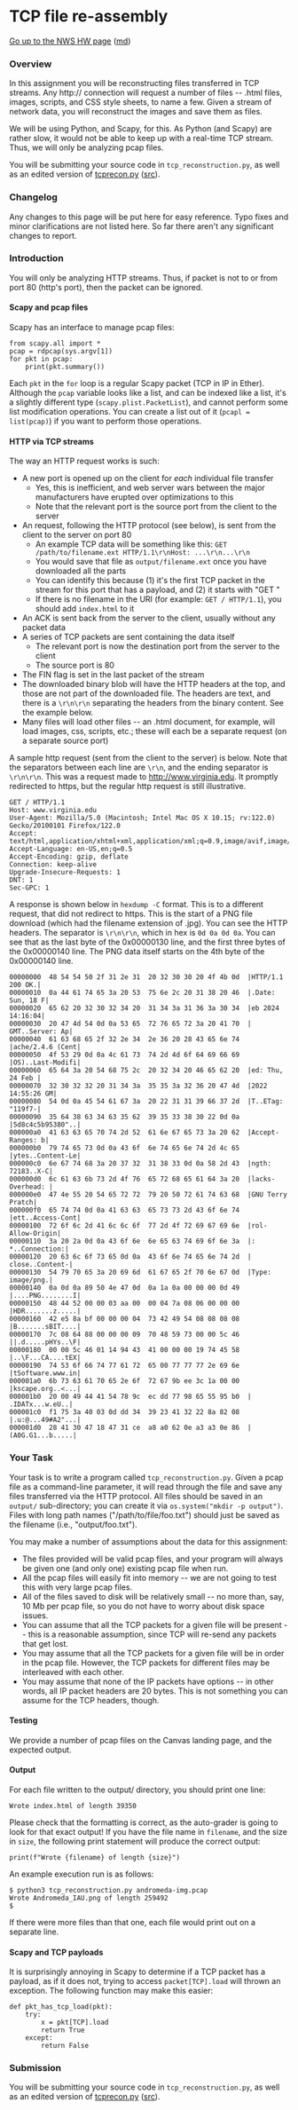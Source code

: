 TCP file re-assembly
=================

[Go up to the NWS HW page](../index.html) ([md](../index.md))

### Overview

In this assignment you will be reconstructing files transferred in TCP streams.  Any http:// connection will request a number of files -- .html files, images, scripts, and CSS style sheets, to name a few.  Given a stream of network data, you will reconstruct the images and save them as files.

We will be using Python, and Scapy, for this.  As Python (and Scapy) are rather slow, it would not be able to keep up with a real-time TCP stream.  Thus, we will only be analyzing pcap files.

You will be submitting your source code in `tcp_reconstruction.py`, as well as an edited version of [tcprecon.py](tcprecon.py.html) ([src](tcprecon.py)).


### Changelog

Any changes to this page will be put here for easy reference.  Typo fixes and minor clarifications are not listed here.  So far there aren't any significant changes to report.


### Introduction

You will only be analyzing HTTP streams.  Thus, if packet is not to or from port 80 (http's port), then the packet can be ignored.

#### Scapy and pcap files

Scapy has an interface to manage pcap files:

```
from scapy.all import *
pcap = rdpcap(sys.argv[1])
for pkt in pcap:
	print(pkt.summary())
```

Each `pkt` in the `for` loop is a regular Scapy packet (TCP in IP in Ether).  Although the `pcap` variable looks like a list, and can be indexed like a list, it's a slightly different type (`scapy.plist.PacketList`), and cannot perform some list modification operations.  You can create a list out of it (`pcapl = list(pcap)`) if you want to perform those operations.

#### HTTP via TCP streams

The way an HTTP request works is such:

- A new port is opened up on the client for *each* individual file transfer
	- Yes, this is inefficient, and web server wars between the major manufacturers have erupted over optimizations to this
	- Note that the relevant port is the source port from the client to the server
- An request, following the HTTP protocol (see below), is sent from the client to the server on port 80
	- An example TCP data will be something like this: `GET /path/to/filename.ext HTTP/1.1\r\nHost: ...\r\n...\r\n`
	- You would save that file as `output/filename.ext` once you have downloaded all the parts
	- You can identify this because (1) it's the first TCP packet in the stream for this port that has a payload, and (2) it starts with "GET "
	- If there is no filename in the URI (for example: `GET / HTTP/1.1`), you should add `index.html` to it
- An ACK is sent back from the server to the client, usually without any packet data
- A series of TCP packets are sent containing the data itself
	- The relevant port is now the destination port from the server to the client
	- The source port is 80
- The FIN flag is set in the last packet of the stream
- The downloaded binary blob will have the HTTP headers at the top, and those are not part of the downloaded file.  The headers are text, and there is a `\r\n\r\n` separating the headers from the binary content.  See the example below.
- Many files will load other files -- an .html document, for example, will load images, css, scripts, etc.; these will each be a separate request (on a separate source port)

A sample http request (sent from the client to the server) is below.  Note that the separators between each line are `\r\n`, and the ending separator is `\r\n\r\n`.  This was a request made to http://www.virginia.edu.  It promptly redirected to https, but the regular http request is still illustrative.

```
GET / HTTP/1.1
Host: www.virginia.edu
User-Agent: Mozilla/5.0 (Macintosh; Intel Mac OS X 10.15; rv:122.0) Gecko/20100101 Firefox/122.0
Accept: text/html,application/xhtml+xml,application/xml;q=0.9,image/avif,image/webp,*/*;q=0.8
Accept-Language: en-US,en;q=0.5
Accept-Encoding: gzip, deflate
Connection: keep-alive
Upgrade-Insecure-Requests: 1
DNT: 1
Sec-GPC: 1
```

A response is shown below in `hexdump -C` format.  This is to a different request, that did not redirect to https.  This is the start of a PNG file download (which had the filename extension of .jpg).  You can see the HTTP headers.  The separator is `\r\n\r\n`, which in hex is `0d 0a 0d 0a`.  You can see that as the last byte of the 0x00000130 line, and the first three bytes of the 0x00000140 line.  The PNG data itself starts on the 4th byte of the 0x00000140 line.

```
00000000  48 54 54 50 2f 31 2e 31  20 32 30 30 20 4f 4b 0d  |HTTP/1.1 200 OK.|
00000010  0a 44 61 74 65 3a 20 53  75 6e 2c 20 31 38 20 46  |.Date: Sun, 18 F|
00000020  65 62 20 32 30 32 34 20  31 34 3a 31 36 3a 30 34  |eb 2024 14:16:04|
00000030  20 47 4d 54 0d 0a 53 65  72 76 65 72 3a 20 41 70  | GMT..Server: Ap|
00000040  61 63 68 65 2f 32 2e 34  2e 36 20 28 43 65 6e 74  |ache/2.4.6 (Cent|
00000050  4f 53 29 0d 0a 4c 61 73  74 2d 4d 6f 64 69 66 69  |OS)..Last-Modifi|
00000060  65 64 3a 20 54 68 75 2c  20 32 34 20 46 65 62 20  |ed: Thu, 24 Feb |
00000070  32 30 32 32 20 31 34 3a  35 35 3a 32 36 20 47 4d  |2022 14:55:26 GM|
00000080  54 0d 0a 45 54 61 67 3a  20 22 31 31 39 66 37 2d  |T..ETag: "119f7-|
00000090  35 64 38 63 34 63 35 62  39 35 33 38 30 22 0d 0a  |5d8c4c5b95380"..|
000000a0  41 63 63 65 70 74 2d 52  61 6e 67 65 73 3a 20 62  |Accept-Ranges: b|
000000b0  79 74 65 73 0d 0a 43 6f  6e 74 65 6e 74 2d 4c 65  |ytes..Content-Le|
000000c0  6e 67 74 68 3a 20 37 32  31 38 33 0d 0a 58 2d 43  |ngth: 72183..X-C|
000000d0  6c 61 63 6b 73 2d 4f 76  65 72 68 65 61 64 3a 20  |lacks-Overhead: |
000000e0  47 4e 55 20 54 65 72 72  79 20 50 72 61 74 63 68  |GNU Terry Pratch|
000000f0  65 74 74 0d 0a 41 63 63  65 73 73 2d 43 6f 6e 74  |ett..Access-Cont|
00000100  72 6f 6c 2d 41 6c 6c 6f  77 2d 4f 72 69 67 69 6e  |rol-Allow-Origin|
00000110  3a 20 2a 0d 0a 43 6f 6e  6e 65 63 74 69 6f 6e 3a  |: *..Connection:|
00000120  20 63 6c 6f 73 65 0d 0a  43 6f 6e 74 65 6e 74 2d  | close..Content-|
00000130  54 79 70 65 3a 20 69 6d  61 67 65 2f 70 6e 67 0d  |Type: image/png.|
00000140  0a 0d 0a 89 50 4e 47 0d  0a 1a 0a 00 00 00 0d 49  |....PNG........I|
00000150  48 44 52 00 00 03 aa 00  00 04 7a 08 06 00 00 00  |HDR.......z.....|
00000160  42 e5 8a bf 00 00 00 04  73 42 49 54 08 08 08 08  |B.......sBIT....|
00000170  7c 08 64 88 00 00 00 09  70 48 59 73 00 00 5c 46  ||.d.....pHYs..\F|
00000180  00 00 5c 46 01 14 94 43  41 00 00 00 19 74 45 58  |..\F...CA....tEX|
00000190  74 53 6f 66 74 77 61 72  65 00 77 77 77 2e 69 6e  |tSoftware.www.in|
000001a0  6b 73 63 61 70 65 2e 6f  72 67 9b ee 3c 1a 00 00  |kscape.org..<...|
000001b0  20 00 49 44 41 54 78 9c  ec dd 77 98 65 55 95 b0  | .IDATx...w.eU..|
000001c0  f1 75 3a 40 03 0d dd 34  39 23 41 32 22 8a 82 08  |.u:@...49#A2"...|
000001d0  28 41 30 47 18 47 31 ce  a8 a0 62 0e a3 a3 0e 86  |(A0G.G1...b.....|
```

### Your Task

Your task is to write a program called `tcp_reconstruction.py`.  Given a pcap file as a command-line parameter, it will read through the file and save any files transferred via the HTTP protocol.  All files should be saved in an `output/` sub-directory; you can create it via `os.system("mkdir -p output")`.  Files with long path names ("/path/to/file/foo.txt") should just be saved as the filename (i.e., "output/foo.txt").

You may make a number of assumptions about the data for this assignment:

- The files provided will be valid pcap files, and your program will always be given one (and only one) existing pcap file when run.
- All the pcap files will easily fit into memory -- we are not going to test this with very large pcap files.
- All of the files saved to disk will be relatively small -- no more than, say, 10 Mb per pcap file, so you do not have to worry about disk space issues.
- You can assume that all the TCP packets for a given file will be present -- this is a reasonable assumption, since TCP will re-send any packets that get lost.
- You may assume that all the TCP packets for a given file will be in order in the pcap file.  However, the TCP packets for different files may be interleaved with each other.
- You may assume that none of the IP packets have options -- in other words, all IP packet headers are 20 bytes.  This is not something you can assume for the TCP headers, though.

#### Testing

We provide a number of pcap files on the Canvas landing page, and the expected output.

#### Output

For each file written to the output/ directory, you should print one line:

```
Wrote index.html of length 39350
```

Please check that the formatting is correct, as the auto-grader is going to look for that exact output!  If you have the file name in `filename`, and the size in `size`, the following print statement will produce the correct output:

```
print(f"Wrote {filename} of length {size}")
```

An example execution run is as follows:

```
$ python3 tcp_reconstruction.py andromeda-img.pcap
Wrote Andromeda_IAU.png of length 259492
$
```

If there were more files than that one, each file would print out on a separate line.

#### Scapy and TCP payloads

It is surprisingly annoying in Scapy to determine if a TCP packet has a payload, as if it does not, trying to access `packet[TCP].load` will thrown an exception.  The following function may make this easier:

```
def pkt_has_tcp_load(pkt):
	try:
		x = pkt[TCP].load
		return True
	except:
		return False
```


### Submission

You will be submitting your source code in `tcp_reconstruction.py`, as well as an edited version of [tcprecon.py](tcprecon.py.html) ([src](tcprecon.py)).

